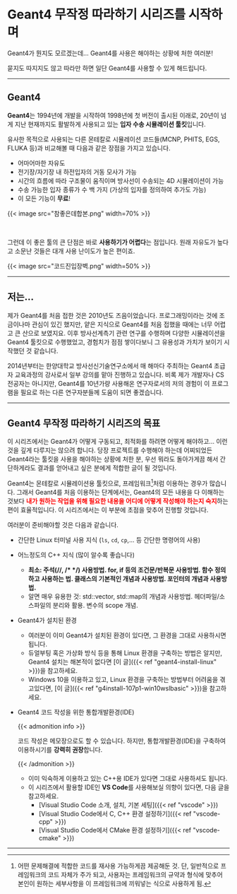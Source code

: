# Geant4 무작정 따라하기 시리즈를 시작하며


Geant4가 뭔지도 모르겠는데... Geant4를 사용은 해야하는 상황에 처한 여러분! 

묻지도 따지지도 않고 따라만 하면 일단 Geant4를 사용할 수 있게 해드립니다.

<!--more-->

---



## Geant4

**Geant4**는 1994년에 개발을 시작하여 1998년에 첫 버전이 출시된 이래로, 20년이 넘게 지난 현재까지도 활발하게 사용되고 있는 **입자 수송 시뮬레이션 툴킷**입니다.

유사한 목적으로 사용되는 다른 몬테칼로 시뮬레이션 코드들(MCNP, PHITS, EGS, FLUKA 등)과 비교해볼 때 다음과 같은 장점을 가지고 있습니다.

- 어마어마한 자유도
- 전기장/자기장 내 하전입자의 거동 모사가 가능
- 시간의 흐름에 따라 구조물이 움직이며 방사선이 수송되는 4D 시뮬레이션이 가능
- 수송 가능한 입자 종류가 수 백 가지 (가상의 입자를 정의하여 추가도 가능)
- 이 모든 기능이 **무료**!

{{< image src="참좋은데합본.png" width=70% >}}

<br>

그런데 이 좋은 툴의 큰 단점은 바로 **사용하기가 어렵다**는 점입니다. 원래 자유도가 높다고 소문난 것들은 대개 사용 난이도가 높은 편이죠.

{{< image src="코드진입장벽.png" width=50% >}}

---

## 저는...

제가 Geant4를 처음 접한 것은 2010년도 즈음이었습니다. 프로그래밍이라는 것에 조금이나마 관심이 있긴 했지만, 얕은 지식으로 Geant4를 처음 접했을 때에는 너무 어렵고 큰 산으로 보였지요. 이후 방사선계측기 관련 연구를 수행하며 다양한 시뮬레이션을 Geant4 툴킷으로 수행했었고, 경험치가 점점 쌓이다보니 그 유용성과 가치가 보이기 시작했던 것 같습니다. 

2014년부터는 한양대학교 방사선신기술연구소에서 매 해마다 주최하는 Geant4 초급자 교육과정의 강사로서 일부 강의를 맡아 진행하고 있습니다. 비록 제가 개발자나 CS전공자는 아니지만, Geant4를 10년가량 사용해온 연구자로서의 저의 경험이 이 프로그램을 필요로 하는 다른 연구자분들께 도움이 되면 좋겠습니다.

---

## Geant4 무작정 따라하기 시리즈의 목표

이 시리즈에서는 Geant4가 어떻게 구동되고, 최적화를 하려면 어떻게 해야하고... 이런 것을 깊게 다루지는 않으려 합니다. 당장 프로젝트를 수행해야 하는데 어찌되었든 Geant4라는 툴킷을 사용을 해야하는 상황에 처한 분, 우선 뭐라도 돌아가게끔 해서 간단하게라도 결과를 얻어내고 싶은 분에게 적합한 글이 될 것입니다.

Geant4는 몬테칼로 시뮬레이션용 툴킷으로, 프레임워크[^1]처럼 이용하는 경우가 많습니다. 그래서 Geant4를 처음 이용하는 단계에서는, Geant4의 모든 내용을 다 이해하는 것보다 <font color='red'><b>내가 원하는 작업을 위해 필요한 내용을 어디에 어떻게 작성해야 하는지 숙지</b></font>하는 편이 효율적입니다. 이 시리즈에서는 이 부분에 초점을 맞추어 진행할 것입니다.

여러분이 준비해야할 것은 다음과 같습니다.

- 간단한 Linux 터미널 사용 지식 (`ls`, `cd`, `cp`,... 등 간단한 명령어의 사용)
- 어느정도의 C++ 지식 (많이 알수록 좋습니다)
  - <b>최소: 주석(//, /* */) 사용방법. for, if 등의 조건문/반복문 사용방법. 함수 정의하고 사용하는 법. 클래스의 기본적인 개념과 사용방법. 포인터의 개념과 사용방법.</b>
  - 알면 매우 유용한 것: std::vector, std::map의 개념과 사용방법. 헤더파일/소스파일의 분리와 활용. 변수의 scope 개념.

- Geant4가 설치된 환경
  - 여러분이 이미 Geant4가 설치된 환경이 있다면, 그 환경을 그대로 사용하시면 됩니다.
  - 듀얼부팅 혹은 가상화 방식 등을 통해 Linux 환경을 구축하는 방법은 알지만, Geant4 설치는 해본적이 없다면 [이 글]({{< ref "geant4-install-linux" >}})을 참고하세요.
  - Windows 10을 이용하고 있고, Linux 환경을 구축하는 방법부터 어려움을 겪고있다면, [이 글]({{< ref "g4install-107p1-win10wslbasic" >}})을 참고하세요.

- Geant4 코드 작성을 위한 통합개발환경(IDE)

  {{< admonition info >}}

  코드 작성은 메모장으로도 할 수 있습니다. 하지만, 통합개발환경(IDE)을 구축하여 이용하시기를 **강력히 권장**합니다.

  {{< /admonition >}}

  - 이미 익숙하게 이용하고 있는 C++용 IDE가 있다면 그대로 사용하셔도 됩니다.
  - 이 시리즈에서 활용할 IDE인 **VS Code**를 사용해보실 의향이 있다면, 다음 글을 참고하세요.
    - [Visual Studio Code 소개, 설치, 기본 세팅]({{< ref "vscode" >}})
    - [Visual Studio Code에서 C, C++ 환경 설정하기]({{< ref "vscode-cpp" >}})
    - [Visual Studio Code에서 CMake 환경 설정하기]({{< ref "vscode-cmake" >}})

---

[^1]: 어떤 문제해결에 적합한 코드를 재사용 가능하게끔 제공해둔 것. 단, 일반적으로 프레임워크의 코드 자체가 주가 되고, 사용자는 프레임워크의 규약과 형식에 맞추어 본인이 원하는 세부사항을 이 프레임워크에 끼워넣는 식으로 사용하게 됨.
